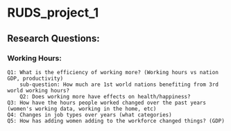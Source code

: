 # RUDS_project_1

## Research Questions:

###  Working Hours:
    Q1: What is the efficiency of working more? (Working hours vs nation GDP, productivity)
        sub-question: How much are 1st world nations benefiting from 3rd world working hours?  
		Q2: Does working more have effects on health/happiness?
    Q3: How have the hours people worked changed over the past years (women's working data, working in the home, etc)
    Q4: Changes in job types over years (what categories)
    Q5: How has adding women adding to the workforce changed things? (GDP)
